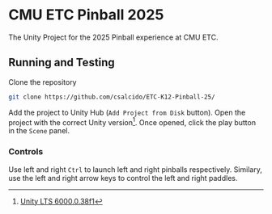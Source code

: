 # CMU ETC Pinball 2025
The Unity Project for the 2025 Pinball experience at CMU ETC.

## Running and Testing
Clone the repository
```bash
git clone https://github.com/csalcido/ETC-K12-Pinball-25/
```

Add the project to Unity Hub (`Add Project from Disk` button).
Open the project with the correct Unity version[^1].
Once opened, click the play button in the `Scene` panel.

### Controls
Use left and right `Ctrl` to launch left and right pinballs respectively.
Similary, use the left and right arrow keys to control the left and right paddles.


[^1]: [Unity LTS 6000.0.38f1](https://unity.com/releases/editor/whats-new/6000.0.38)
